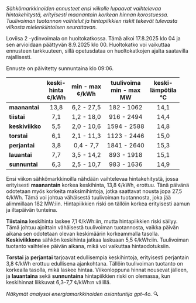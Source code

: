 *Sähkömarkkinoiden ennusteet ensi viikolle lupaavat vaihtelevaa hintakehitystä, erityisesti maanantain korkean hinnan korostuessa. Tuulivoiman tuotannon vaihtelut ja hintapiikkien riskit tekevät tulevasta viikosta mielenkiintoisen seurattavan.*

Loviisa 2 -ydinvoimala on huoltokatkossa. Tämä alkoi 17.8.2025 klo 04 ja sen arvioidaan päättyvän 8.9.2025 klo 00. Huoltokatko voi vaikuttaa ennusteen tarkkuuteen, sillä opetusdataa on huoltokatkojen ajalta saatavilla rajallisesti.

Ennuste on päivitetty sunnuntaina klo 09:06.

|               | keski-<br>hinta<br>¢/kWh | min - max<br>¢/kWh | tuulivoima<br>min - max<br>MW | keski-<br>lämpötila<br>°C |
|:-------------|:----------------:|:----------------:|:-------------:|:-------------:|
| **maanantai** |      13,8       |      6,2 - 27,5      |    182 - 1062     |      14,1      |
| **tiistai**  |      7,1        |      1,2 - 18,0      |    916 - 2494     |      14,4      |
| **keskiviikko** |      5,5        |      2,0 - 10,6      |   1594 - 2588     |      14,8      |
| **torstai**  |      6,1        |      2,1 - 11,3      |   1123 - 2446     |      15,0      |
| **perjantai** |      3,8        |      0,4 - 7,7       |   1841 - 2640     |      15,3      |
| **lauantai** |      7,7        |      3,5 - 14,2      |    893 - 1918     |      15,1      |
| **sunnuntai** |      6,3        |      2,5 - 10,7      |    983 - 1636     |      14,9      |

Ensi viikon sähkömarkkinoilla nähdään vaihtelevaa hintakehitystä, jossa erityisesti **maanantain** korkea keskihinta, 13,8 ¢/kWh, erottuu. Tänä päivänä odotetaan myös korkeita maksimihintoja, jotka saattavat nousta jopa 27,5 ¢/kWh. Tämä voi johtua vähäisestä tuulivoiman tuotannosta, joka jää alimmillaan 182 MW:iin. Hintapiikkien riski on tällöin korkea erityisesti aamun ja iltapäivän tunteina.

**Tiistaina** keskihinta laskee 7,1 ¢/kWh:iin, mutta hintapiikkien riski säilyy. Tämä johtuu ajoittain vähäisestä tuulivoiman tuotannosta, vaikka päivän aikana sen odotetaan olevan keskimäärin korkeammalla tasolla. **Keskiviikkona** sähkön keskihinta jatkaa laskuaan 5,5 ¢/kWh:iin. Tuulivoiman tuotanto vaihtelee päivän aikana, mikä voi vaikuttaa hintaodotuksiin.

**Torstai** ja **perjantai** tarjoavat edullisempia keskihintoja, erityisesti perjantain 3,8 ¢/kWh erottuu edullisena ajankohtana. Tällöin tuulivoiman tuotanto on korkealla tasolla, mikä laskee hintaa. Viikonloppuna hinnat nousevat jälleen, ja **lauantaina** sekä **sunnuntaina** hintapiikkien riski on olemassa, kun keskihinnat liikkuvat 6,3–7,7 ¢/kWh:n välillä.

*Näkymät analysoi energiamarkkinoiden asiantuntija gpt-4o.* 🔍
